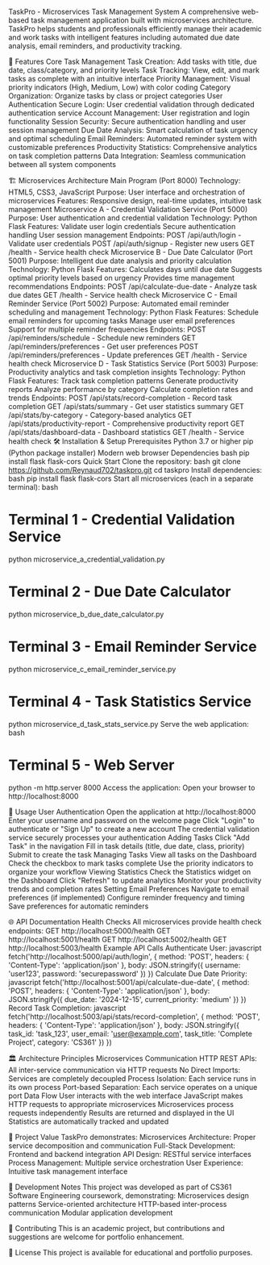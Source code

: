 TaskPro - Microservices Task Management System
A comprehensive web-based task management application built with microservices architecture. TaskPro helps students and professionals efficiently manage their academic and work tasks with intelligent features including automated due date analysis, email reminders, and productivity tracking.

🚀 Features
Core Task Management
Task Creation: Add tasks with title, due date, class/category, and priority levels
Task Tracking: View, edit, and mark tasks as complete with an intuitive interface
Priority Management: Visual priority indicators (High, Medium, Low) with color coding
Category Organization: Organize tasks by class or project categories
User Authentication
Secure Login: User credential validation through dedicated authentication service
Account Management: User registration and login functionality
Session Security: Secure authentication handling and user session management
Due Date Analysis: Smart calculation of task urgency and optimal scheduling
Email Reminders: Automated reminder system with customizable preferences
Productivity Statistics: Comprehensive analytics on task completion patterns
Data Integration: Seamless communication between all system components

🏗️ Microservices Architecture
Main Program (Port 8000)
Technology: HTML5, CSS3, JavaScript
Purpose: User interface and orchestration of microservices
Features: Responsive design, real-time updates, intuitive task management
Microservice A - Credential Validation Service (Port 5000)
Purpose: User authentication and credential validation
Technology: Python Flask
Features:
Validate user login credentials
Secure authentication handling
User session management
Endpoints:
POST /api/auth/login - Validate user credentials
POST /api/auth/signup - Register new users
GET /health - Service health check
Microservice B - Due Date Calculator (Port 5001)
Purpose: Intelligent due date analysis and priority calculation
Technology: Python Flask
Features:
Calculates days until due date
Suggests optimal priority levels based on urgency
Provides time management recommendations
Endpoints:
POST /api/calculate-due-date - Analyze task due dates
GET /health - Service health check
Microservice C - Email Reminder Service (Port 5002)
Purpose: Automated email reminder scheduling and management
Technology: Python Flask
Features:
Schedule email reminders for upcoming tasks
Manage user email preferences
Support for multiple reminder frequencies
Endpoints:
POST /api/reminders/schedule - Schedule new reminders
GET /api/reminders/preferences - Get user preferences
POST /api/reminders/preferences - Update preferences
GET /health - Service health check
Microservice D - Task Statistics Service (Port 5003)
Purpose: Productivity analytics and task completion insights
Technology: Python Flask
Features:
Track task completion patterns
Generate productivity reports
Analyze performance by category
Calculate completion rates and trends
Endpoints:
POST /api/stats/record-completion - Record task completion
GET /api/stats/summary - Get user statistics summary
GET /api/stats/by-category - Category-based analytics
GET /api/stats/productivity-report - Comprehensive productivity report
GET /api/stats/dashboard-data - Dashboard statistics
GET /health - Service health check
🛠️ Installation & Setup
Prerequisites
Python 3.7 or higher
pip (Python package installer)
Modern web browser
Dependencies
bash
pip install flask flask-cors
Quick Start
Clone the repository:
bash
git clone https://github.com/Reynaud702/taskpro.git
cd taskpro
Install dependencies:
bash
pip install flask flask-cors
Start all microservices (each in a separate terminal):
bash
# Terminal 1 - Credential Validation Service
python microservice_a_credential_validation.py

# Terminal 2 - Due Date Calculator
python microservice_b_due_date_calculator.py

# Terminal 3 - Email Reminder Service
python microservice_c_email_reminder_service.py

# Terminal 4 - Task Statistics Service
python microservice_d_task_stats_service.py
Serve the web application:
bash
# Terminal 5 - Web Server
python -m http.server 8000
Access the application: Open your browser to http://localhost:8000

🔧 Usage
User Authentication
Open the application at http://localhost:8000
Enter your username and password on the welcome page
Click "Login" to authenticate or "Sign Up" to create a new account
The credential validation service securely processes your authentication
Adding Tasks
Click "Add Task" in the navigation
Fill in task details (title, due date, class, priority)
Submit to create the task
Managing Tasks
View all tasks on the Dashboard
Check the checkbox to mark tasks complete
Use the priority indicators to organize your workflow
Viewing Statistics
Check the Statistics widget on the Dashboard
Click "Refresh" to update analytics
Monitor your productivity trends and completion rates
Setting Email Preferences
Navigate to email preferences (if implemented)
Configure reminder frequency and timing
Save preferences for automatic reminders

🌐 API Documentation
Health Checks
All microservices provide health check endpoints:
GET http://localhost:5000/health
GET http://localhost:5001/health
GET http://localhost:5002/health
GET http://localhost:5003/health
Example API Calls
Authenticate User:
javascript
fetch('http://localhost:5000/api/auth/login', {
    method: 'POST',
    headers: { 'Content-Type': 'application/json' },
    body: JSON.stringify({
        username: 'user123',
        password: 'securepassword'
    })
})
Calculate Due Date Priority:
javascript
fetch('http://localhost:5001/api/calculate-due-date', {
    method: 'POST',
    headers: { 'Content-Type': 'application/json' },
    body: JSON.stringify({
        due_date: '2024-12-15',
        current_priority: 'medium'
    })
})
Record Task Completion:
javascript
fetch('http://localhost:5003/api/stats/record-completion', {
    method: 'POST',
    headers: { 'Content-Type': 'application/json' },
    body: JSON.stringify({
        task_id: 'task_123',
        user_email: 'user@example.com',
        task_title: 'Complete Project',
        category: 'CS361'
    })
})

🏛️ Architecture Principles
Microservices Communication
HTTP REST APIs: All inter-service communication via HTTP requests
No Direct Imports: Services are completely decoupled
Process Isolation: Each service runs in its own process
Port-based Separation: Each service operates on a unique port
Data Flow
User interacts with the web interface
JavaScript makes HTTP requests to appropriate microservices
Microservices process requests independently
Results are returned and displayed in the UI
Statistics are automatically tracked and updated

🎯 Project Value
TaskPro demonstrates:
Microservices Architecture: Proper service decomposition and communication
Full-Stack Development: Frontend and backend integration
API Design: RESTful service interfaces
Process Management: Multiple service orchestration
User Experience: Intuitive task management interface

📝 Development Notes
This project was developed as part of CS361 Software Engineering coursework, demonstrating:
Microservices design patterns
Service-oriented architecture
HTTP-based inter-process communication
Modular application development

🤝 Contributing
This is an academic project, but contributions and suggestions are welcome for portfolio enhancement.

📄 License
This project is available for educational and portfolio purposes.

